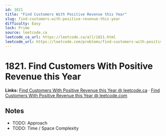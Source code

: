 ```yaml
--- 
id: 1821
title: "Find Customers With Positive Revenue this Year"
slug: find-customers-with-positive-revenue-this-year
difficulty: Easy
lock: Prime
source: leetcode.ca
leetcode_ca_url: https://leetcode.ca/all/1821.html
leetcode_url: https://leetcode.com/problems/find-customers-with-positive-revenue-this-year/
---
```


# 1821. Find Customers With Positive Revenue this Year

**Links:** [Find Customers With Positive Revenue this Year @ leetcode.ca](https://leetcode.ca/all/1821.html) · [Find Customers With Positive Revenue this Year @ leetcode.com](https://leetcode.com/problems/find-customers-with-positive-revenue-this-year/)

## Notes
- TODO: Approach
- TODO: Time / Space Complexity
